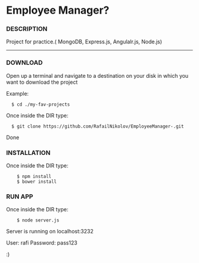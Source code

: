 # Employee Manager?

###  DESCRIPTION

Project for practice.( MongoDB, Express.js, Angulalr.js, Node.js)

***

###  DOWNLOAD

 Open up a terminal and navigate to a destination on your disk in which you want to download the project

Example:

```
  $ cd ./my-fav-projects

```

 Once inside the DIR type:

```
  $ git clone https://github.com/RafailNikolov/EmployeeManager-.git

```

 Done

###  INSTALLATION

Once inside the DIR type:

```
    $ npm install
    $ bower install
```

### RUN APP

Once inside the DIR type:

```
    $ node server.js
```
Server is running on localhost:3232

User: rafi
Password: pass123

:)
